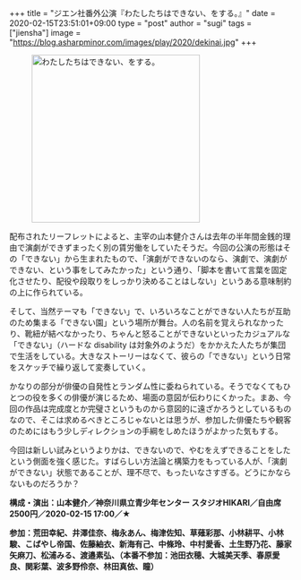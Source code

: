 +++
title = "ジエン社番外公演『わたしたちはできない、をする。』"
date = 2020-02-15T23:51:01+09:00
type = "post"
author = "sugi"
tags = ["jiensha"]
image = "https://blog.asharpminor.com/images/play/2020/dekinai.jpg"
+++
<figure class="alignleft"><img src="/images/play/2020/dekinai.jpg" alt="わたしたちはできない、をする。" style="width: 300px !important;"></figure>

配布されたリーフレットによると、主宰の山本健介さんは去年の半年間金銭的理由で演劇ができずまったく別の賃労働をしていたそうだ。今回の公演の形態はその「できない」から生まれたもので、「演劇ができないのなら、演劇で、演劇ができない、という事をしてみたかった」という通り、「脚本を書いて言葉を固定化させたり、配役や段取りをしっかり決めることはしない」というある意味制約の上に作られている。

そして、当然テーマも「できない」で、いろいろなことができない人たちが互助のため集まる「できない園」という場所が舞台。人の名前を覚えられなかったり、靴紐が結べなかったり、ちゃんと怒ることができないといったカジュアルな「できない」（ハードな disability は対象外のようだ）をかかえた人たちが集団で生活をしている。大きなストーリーはなくて、彼らの「できない」という日常をスケッチで繰り返して変奏していく。

かなりの部分が俳優の自発性とランダム性に委ねられている。そうでなくてもひとつの役を多くの俳優が演じるため、場面の意図が伝わりにくかった。まあ、今回の作品は完成度とか完璧さというものから意図的に遠ざかろうとしているものなので、そこは求めるべきところじゃないとは思うが、参加した俳優たちや観客のためにはもう少しディレクションの手綱をしめたほうがよかった気もする。

今回は新しい試みというよりかは、できないので、やむをえずできることをしたという側面を強く感じた。すばらしい方法論と構築力をもっている人が、「演劇ができない」状態であることが、理不尽で、もったいなさすぎる。どうにかならないものだろうか？

**構成・演出：山本健介／神奈川県立青少年センター スタジオHIKARI／自由席2500円／2020-02-15 17:00／★**

**参加：荒田幸紀、井澤佳奈、梅永あん、梅津佐知、草薙彩那、小林耕平、小林駿、こばやし帝国、佐藤紬衣、新海有己、中條玲、中村愛香、土生野乃花、藤家矢麻刀、松浦みる、渡邉素弘、（本番不参加：池田衣穂、大城美天季、春原愛良、関彩葉、波多野伶奈、林田真依、瞳）**